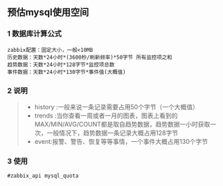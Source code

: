 ## 预估mysql使用空间

### 1 数据库计算公式
```
zabbix配置：固定大小，一般<10MB
历史数据：天数*24小时*(3600秒/刷新频率)*50字节 所有监控项之和
趋势数据：天数*24小时*128字节*监控项总数
事件数据：天数*24小时*130字节*事件值(大概值)
```

### 2 说明

> * history :一般来说一条记录需要占用50个字节（一个大概值）
> * trends :当你查看一周或者一月的图表，图表上看到的MAX/MIN/AVG/COUNT都是取自趋势数据，趋势数据一小时获取一次，一般情况下，趋势数据一条记录大概占用128字节
> * event:报警、警告、恢复等等事情，一个事件大概占用130个字节

### 3 使用

```
#zabbix_api mysql_quota
```
